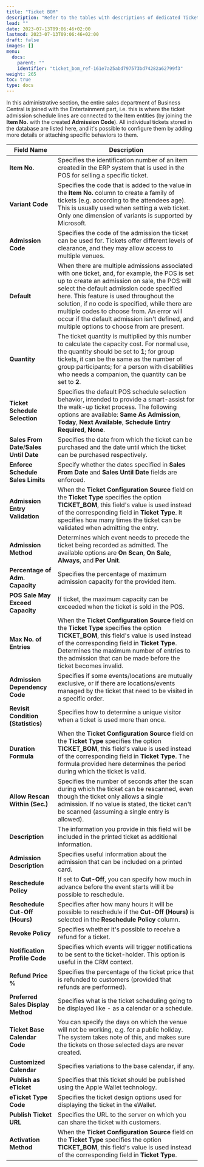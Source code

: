 ```yaml
---
title: "Ticket BOM"
description: "Refer to the tables with descriptions of dedicated Ticket BOM fields. This is where the ticket admission schedule lines are connected to the Item entities."
lead: ""
date: 2023-07-13T09:06:46+02:00
lastmod: 2023-07-13T09:06:46+02:00
draft: false
images: []
menu:
  docs:
    parent: ""
    identifier: "ticket_bom_ref-161e7a25abd797573bd74282a62799f3"
weight: 265
toc: true
type: docs
---
```


In this administrative section, the entire sales department of Business Central is joined with the Entertainment part, i.e. this is where the ticket admission schedule lines are connected to the Item entities (by joining the **Item No.** with the created **Admission Code**). All individual tickets stored in the database are listed here, and it's possible to configure them by adding more details or attaching specific behaviors to them. 


| Field Name      | Description |
| ----------- | ----------- |
| **Item No.** | Specifies the identification number of an item created in the ERP system that is used in the POS for selling a specific ticket. |
| **Variant Code** | Specifies the code that is added to the value in the **Item No.** column to create a family of tickets (e.g. according to the attendees age). This is usually used when setting a web ticket. Only one dimension of variants is supported by Microsoft. |
| **Admission Code** | Specifies the code of the admission the ticket can be used for. Tickets offer different levels of clearance, and they may allow access to multiple venues. |
| **Default** | When there are multiple admissions associated with one ticket, and, for example, the POS is set up to create an admission on sale, the POS will select the default admission code specified here. This feature is used throughout the solution, if no code is specified, while there are multiple codes to choose from. An error will occur if the default admission isn't defined, and multiple options to choose from are present.  |
| **Quantity** | The ticket quantity is multiplied by this number to calculate the capacity cost. For normal use, the quantity should be set to **1**; for group tickets, it can be the same as the number of group participants; for a person with disabilities who needs a companion, the quantity can be set to **2**.  |
| **Ticket Schedule Selection** | Specifies the default POS schedule selection behavior, intended to provide a smart-assist for the walk-up ticket process. The following options are available: **Same As Admission**, **Today**, **Next Available**, **Schedule Entry Required**, **None**. |
| **Sales From Date**/**Sales Until Date** | Specifies the date from which the ticket can be purchased and the date until which the ticket can be purchased respectively. |
| **Enforce Schedule Sales Limits** | Specify whether the dates specified in **Sales From Date** and **Sales Until Date** fields are enforced. |
| **Admission Entry Validation** | When the **Ticket Configuration Source** field on the **Ticket Type** specifies the option **TICKET_BOM**, this field's value is used instead of the corresponding field in **Ticket Type**. It specifies how many times the ticket can be validated when admitting the entry. |
| **Admission Method** | Determines which event needs to precede the ticket being recorded as admitted. The available options are **On Scan**, **On Sale**, **Always**, and **Per Unit**. |
| **Percentage of Adm. Capacity** | Specifies the percentage of maximum admission capacity for the provided item. |
| **POS Sale May Exceed Capacity** | If ticket, the maximum capacity can be exceeded when the ticket is sold in the POS. |
| **Max No. of Entries** | When the **Ticket Configuration Source** field on the **Ticket Type** specifies the option **TICKET_BOM**, this field's value is used instead of the corresponding field in **Ticket Type**. Determines the maximum number of entries to the admission that can be made before the ticket becomes invalid. |
| **Admission Dependency Code** | Specifies if some events/locations are mutually exclusive, or if there are locations/events managed by the ticket that need to be visited in a specific order. |
| **Revisit Condition (Statistics)** | Specifies how to determine a unique visitor when a ticket is used more than once. |
| **Duration Formula** | When the **Ticket Configuration Source** field on the **Ticket Type** specifies the option **TICKET_BOM**, this field's value is used instead of the corresponding field in **Ticket Type**. The formula provided here determines the period during which the ticket is valid. |
| **Allow Rescan Within (Sec.)** | Specifies the number of seconds after the scan during which the ticket can be rescanned, even though the ticket only allows a single admission. If no value is stated, the ticket can't be scanned (assuming a single entry is allowed). |
| **Description** | The information you provide in this field will be included in the printed ticket as additional information. |
| **Admission Description** | Specifies useful information about the admission that can be included on a printed card. |
| **Reschedule Policy** | If set to **Cut-Off**, you can specify how much in advance before the event starts will it be possible to reschedule. |
| **Reschedule Cut-Off (Hours)** | Specifies after how many hours it will be possible to reschedule if the **Cut-Off (Hours)** is selected in the **Reschedule Policy** column. |
| **Revoke Policy** | Specifies whether it's possible to receive a refund for a ticket. |
| **Notification Profile Code** | Specifies which events will trigger notifications to be sent to the ticket-holder. This option is useful in the CRM context. |
| **Refund Price %** | Specifies the percentage of the ticket price that is refunded to customers (provided that refunds are performed). |
| **Preferred Sales Display Method** | Specifies what is the ticket scheduling going to be displayed like - as a calendar or a schedule. |
| **Ticket Base Calendar Code** | You can specify the days on which the venue will not be working, e.g. for a public holiday. The system takes note of this, and makes sure the tickets on those selected days are never created. |
| **Customized Calendar** | Specifies variations to the base calendar, if any. |
| **Publish as eTicket** | Specifies that this ticket should be published using the Apple Wallet technology. |
| **eTicket Type Code** | Specifies the ticket design options used for displaying the ticket in the eWallet. |
| **Publish Ticket URL** | Specifies the URL to the server on which you can share the ticket with customers. |
| **Activation Method** | When the **Ticket Configuration Source** field on the **Ticket Type** specifies the option **TICKET_BOM**, this field's value is used instead of the corresponding field in **Ticket Type**. |